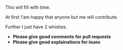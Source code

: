 This will fill with time.

At first I'am happy that anyone but me will contribute.

Further I just have 2 whishes.

- **Please give good comments for pull requests**
- **Please give good explainations for isues**
